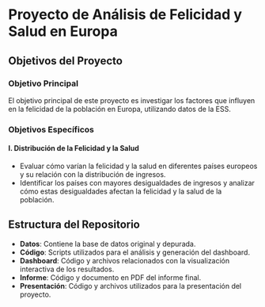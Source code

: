 # Proyecto de Análisis de Felicidad y Salud en Europa

## Objetivos del Proyecto

### Objetivo Principal
El objetivo principal de este proyecto es investigar los factores que influyen en la felicidad de la población en Europa, utilizando datos de la ESS.

### Objetivos Específicos

#### I. Distribución de la Felicidad y la Salud
- Evaluar cómo varían la felicidad y la salud en diferentes países europeos y su relación con la distribución de ingresos.
- Identificar los países con mayores desigualdades de ingresos y analizar cómo estas desigualdades afectan la felicidad y la salud de la población.


## Estructura del Repositorio

- **Datos**: Contiene la base de datos original y depurada.
- **Código**: Scripts utilizados para el análisis y generación del dashboard.
- **Dashboard**: Código y archivos relacionados con la visualización interactiva de los resultados.
- **Informe**: Código y documento en PDF del informe final.
- **Presentación**: Código y archivos utilizados para la presentación del proyecto.
